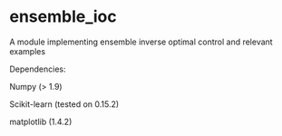 # ensemble_ioc
A module implementing ensemble inverse optimal control and relevant examples

Dependencies:

Numpy           (> 1.9)

Scikit-learn    (tested on 0.15.2)

matplotlib      (1.4.2)
